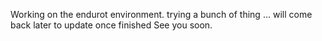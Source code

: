 Working on the endurot environment. 
trying a bunch of thing ... will come back later to update once finished
See you soon.
